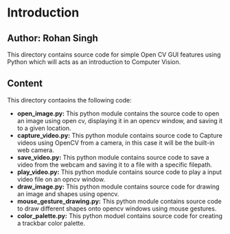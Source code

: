 # Introduction
## Author: Rohan Singh
This directory contains source code for simple Open CV GUI features using Python which will acts as an introduction to Computer Vision.  

## Content
This directory contaoins the following code:  
  - **open_image.py:** This python module contains the source code to open an image using open cv, displaying it in an opencv window, and saving it to a given location.  
  - **capture_video.py:** This python module contains source code to Capture videos using OpenCV from a camera, in this case it will be the built-in web camera.
  - **save_video.py:** This python module contains source code to save a video from the webcam and saving it to a file with a specific filepath.  
  - **play_video.py:** This python module contains source code to play a input video file on an opncv window.  
  - **draw_image.py:** This python module contains source code for drawing an image and shapes using opencv.  
  - **mouse_gesture_drawing.py:**  This python module contains source code to draw different shapes onto opencv windows using mouse gestures.  
  - **color_palette.py:** This python moduel contains source code for creating a trackbar color palette.   
